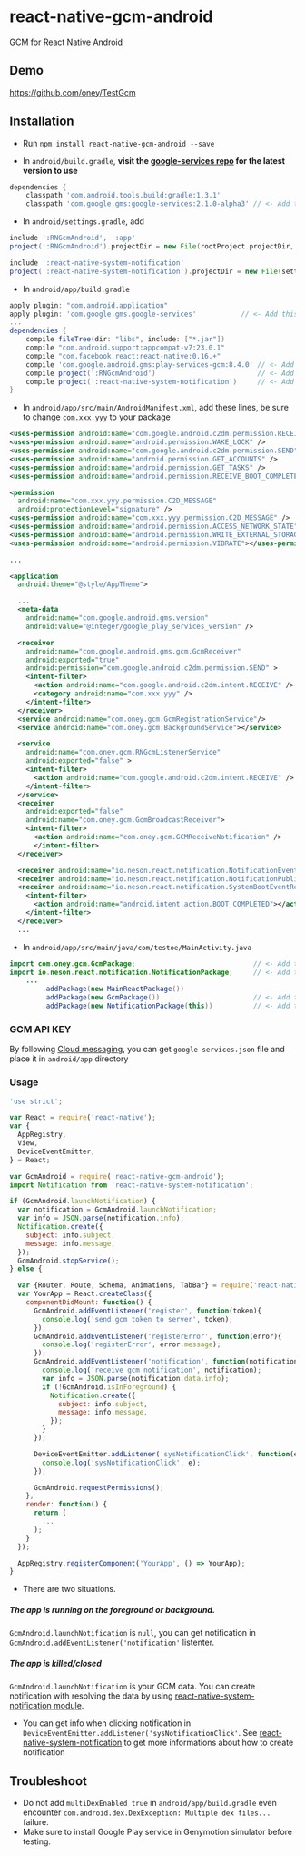 # react-native-gcm-android

GCM for React Native Android

## Demo

https://github.com/oney/TestGcm

## Installation

- Run `npm install react-native-gcm-android --save`

- In `android/build.gradle`, **visit the [google-services repo](https://bintray.com/android/android-tools/com.google.gms.google-services/) for the latest version to use**

```gradle
dependencies {
    classpath 'com.android.tools.build:gradle:1.3.1'
    classpath 'com.google.gms:google-services:2.1.0-alpha3' // <- Add this line
```

- In `android/settings.gradle`, add
```gradle
include ':RNGcmAndroid', ':app'
project(':RNGcmAndroid').projectDir = new File(rootProject.projectDir, '../node_modules/react-native-gcm-android/android')

include ':react-native-system-notification'
project(':react-native-system-notification').projectDir = new File(settingsDir, '../node_modules/react-native-system-notification/android')
```

- In `android/app/build.gradle`
```gradle
apply plugin: "com.android.application"
apply plugin: 'com.google.gms.google-services'           // <- Add this line
...
dependencies {
    compile fileTree(dir: "libs", include: ["*.jar"])
    compile "com.android.support:appcompat-v7:23.0.1"
    compile "com.facebook.react:react-native:0.16.+"
    compile 'com.google.android.gms:play-services-gcm:8.4.0' // <- Add this line
    compile project(':RNGcmAndroid')                         // <- Add this line
    compile project(':react-native-system-notification')     // <- Add this line
}
```

- In `android/app/src/main/AndroidManifest.xml`, add these lines, be sure to change `com.xxx.yyy` to your package
```xml
<uses-permission android:name="com.google.android.c2dm.permission.RECEIVE" />
<uses-permission android:name="android.permission.WAKE_LOCK" />
<uses-permission android:name="com.google.android.c2dm.permission.SEND" />
<uses-permission android:name="android.permission.GET_ACCOUNTS" />
<uses-permission android:name="android.permission.GET_TASKS" /> 
<uses-permission android:name="android.permission.RECEIVE_BOOT_COMPLETED"/>

<permission
  android:name="com.xxx.yyy.permission.C2D_MESSAGE"
  android:protectionLevel="signature" />
<uses-permission android:name="com.xxx.yyy.permission.C2D_MESSAGE" />
<uses-permission android:name="android.permission.ACCESS_NETWORK_STATE" />
<uses-permission android:name="android.permission.WRITE_EXTERNAL_STORAGE" />
<uses-permission android:name="android.permission.VIBRATE"></uses-permission>

...

<application
  android:theme="@style/AppTheme">

  ...
  <meta-data
    android:name="com.google.android.gms.version"
    android:value="@integer/google_play_services_version" />

  <receiver
    android:name="com.google.android.gms.gcm.GcmReceiver"
    android:exported="true"
    android:permission="com.google.android.c2dm.permission.SEND" >
    <intent-filter>
      <action android:name="com.google.android.c2dm.intent.RECEIVE" />
      <category android:name="com.xxx.yyy" />
    </intent-filter>
  </receiver>
  <service android:name="com.oney.gcm.GcmRegistrationService"/>
  <service android:name="com.oney.gcm.BackgroundService"></service>

  <service
    android:name="com.oney.gcm.RNGcmListenerService"
    android:exported="false" >
    <intent-filter>
      <action android:name="com.google.android.c2dm.intent.RECEIVE" />
    </intent-filter>
  </service>
  <receiver
    android:exported="false"
    android:name="com.oney.gcm.GcmBroadcastReceiver">
    <intent-filter>
      <action android:name="com.oney.gcm.GCMReceiveNotification" />
      </intent-filter>
  </receiver>

  <receiver android:name="io.neson.react.notification.NotificationEventReceiver" />
  <receiver android:name="io.neson.react.notification.NotificationPublisher" />
  <receiver android:name="io.neson.react.notification.SystemBootEventReceiver">
    <intent-filter>
      <action android:name="android.intent.action.BOOT_COMPLETED"></action>
    </intent-filter>
  </receiver>
  ...
```
- In `android/app/src/main/java/com/testoe/MainActivity.java`
```java
import com.oney.gcm.GcmPackage;                             // <- Add this line
import io.neson.react.notification.NotificationPackage;     // <- Add this line
    ...
        .addPackage(new MainReactPackage())
        .addPackage(new GcmPackage())                       // <- Add this line
        .addPackage(new NotificationPackage(this))          // <- Add this line
```

### GCM API KEY
By following [Cloud messaging](https://developers.google.com/cloud-messaging/android/client), you can get `google-services.json` file and place it in `android/app` directory

### Usage

```javascript
'use strict';

var React = require('react-native');
var {
  AppRegistry,
  View,
  DeviceEventEmitter,
} = React;

var GcmAndroid = require('react-native-gcm-android');
import Notification from 'react-native-system-notification';

if (GcmAndroid.launchNotification) {
  var notification = GcmAndroid.launchNotification;
  var info = JSON.parse(notification.info);
  Notification.create({
    subject: info.subject,
    message: info.message,
  });
  GcmAndroid.stopService();
} else {

  var {Router, Route, Schema, Animations, TabBar} = require('react-native-router-flux');
  var YourApp = React.createClass({
    componentDidMount: function() {
      GcmAndroid.addEventListener('register', function(token){
        console.log('send gcm token to server', token);
      });
      GcmAndroid.addEventListener('registerError', function(error){
        console.log('registerError', error.message);
      });
      GcmAndroid.addEventListener('notification', function(notification){
        console.log('receive gcm notification', notification);
        var info = JSON.parse(notification.data.info);
        if (!GcmAndroid.isInForeground) {
          Notification.create({
            subject: info.subject,
            message: info.message,
          });
        }
      });

      DeviceEventEmitter.addListener('sysNotificationClick', function(e) {
        console.log('sysNotificationClick', e);
      });

      GcmAndroid.requestPermissions();
    },
    render: function() {
      return (
        ...
      );
    }
  });

  AppRegistry.registerComponent('YourApp', () => YourApp);
}
```

* There are two situations.
##### The app is running on the foreground or background.
`GcmAndroid.launchNotification` is `null`, you can get notification in `GcmAndroid.addEventListener('notification'` listenter.
##### The app is killed/closed
`GcmAndroid.launchNotification` is your GCM data. You can create notification with resolving the data by using [react-native-system-notification module](https://github.com/Neson/react-native-system-notification).

* You can get info when clicking notification in `DeviceEventEmitter.addListener('sysNotificationClick'`. See [react-native-system-notification](https://github.com/Neson/react-native-system-notification) to get more informations about how to create notification 

## Troubleshoot

- Do not add `multiDexEnabled true` in `android/app/build.gradle` even encounter `com.android.dex.DexException: Multiple dex files...` failure.
- Make sure to install Google Play service in Genymotion simulator before testing.
